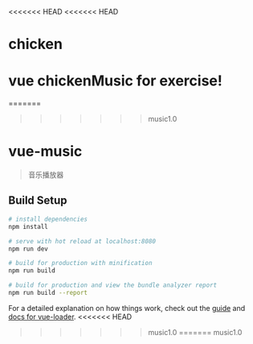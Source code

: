 <<<<<<< HEAD
<<<<<<< HEAD
# chicken
vue chickenMusic for exercise!
=======
=======
>>>>>>> music1.0
# vue-music

> 音乐播放器

## Build Setup

``` bash
# install dependencies
npm install

# serve with hot reload at localhost:8080
npm run dev

# build for production with minification
npm run build

# build for production and view the bundle analyzer report
npm run build --report
```

For a detailed explanation on how things work, check out the [guide](http://vuejs-templates.github.io/webpack/) and [docs for vue-loader](http://vuejs.github.io/vue-loader).
<<<<<<< HEAD
>>>>>>> music1.0
=======
>>>>>>> music1.0
